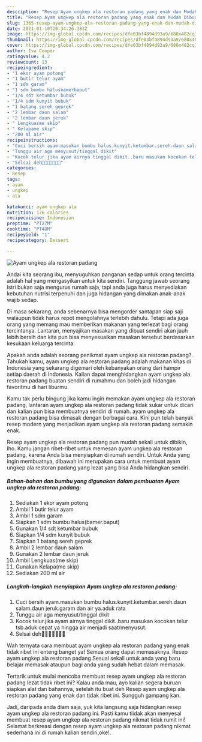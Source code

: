 ```yaml
---
description: "Resep Ayam ungkep ala restoran padang yang enak dan Mudah Dibuat"
title: "Resep Ayam ungkep ala restoran padang yang enak dan Mudah Dibuat"
slug: 1365-resep-ayam-ungkep-ala-restoran-padang-yang-enak-dan-mudah-dibuat
date: 2021-01-10T20:34:26.383Z
image: https://img-global.cpcdn.com/recipes/dfe03bf4894d93a9/680x482cq70/ayam-ungkep-ala-restoran-padang-foto-resep-utama.jpg
thumbnail: https://img-global.cpcdn.com/recipes/dfe03bf4894d93a9/680x482cq70/ayam-ungkep-ala-restoran-padang-foto-resep-utama.jpg
cover: https://img-global.cpcdn.com/recipes/dfe03bf4894d93a9/680x482cq70/ayam-ungkep-ala-restoran-padang-foto-resep-utama.jpg
author: Iva Cooper
ratingvalue: 4.2
reviewcount: 13
recipeingredient:
- "1 ekor ayam potong"
- "1 butir telur ayam"
- "1 sdm garam"
- "1 sdm bumbu halusbamerbaput"
- "1/4 sdt ketumbar bubuk"
- "1/4 sdm kunyit bubuk"
- "1 batang sereh geprek"
- "2 lembar daun salam"
- "2 lembar daun jeruk"
- " Lengkuasme skip"
- " Kelapame skip"
- "200 ml air"
recipeinstructions:
- "Cuci bersih ayam.masukan bumbu halus.kunyit.ketumbar.sereh.daun salam.daun jeruk.garam dan air ya.aduk rata"
- "Tunggu air aga menyusut/tinggal dikit"
- "Kocok telur.jika ayam airnya tinggal dikit..baru masukan kocokan telur tsb.aduk cepat ya hingga air menjadi saat/menyusut."
- "Selsai deh🤗🤗🤗🤗😉😉😉"
categories:
- Resep
tags:
- ayam
- ungkep
- ala

katakunci: ayam ungkep ala 
nutrition: 176 calories
recipecuisine: Indonesian
preptime: "PT27M"
cooktime: "PT48M"
recipeyield: "1"
recipecategory: Dessert

---
```



![Ayam ungkep ala restoran padang](https://img-global.cpcdn.com/recipes/dfe03bf4894d93a9/680x482cq70/ayam-ungkep-ala-restoran-padang-foto-resep-utama.jpg)

Andai kita seorang ibu, menyuguhkan panganan sedap untuk orang tercinta adalah hal yang mengasyikan untuk kita sendiri. Tanggung jawab seorang istri bukan saja mengurus rumah saja, tapi anda juga harus menyediakan kebutuhan nutrisi terpenuhi dan juga hidangan yang dimakan anak-anak wajib sedap.

Di masa  sekarang, anda sebenarnya bisa mengorder santapan siap saji walaupun tidak harus repot mengolahnya terlebih dahulu. Tetapi ada juga orang yang memang mau memberikan makanan yang terlezat bagi orang tercintanya. Lantaran, menyajikan masakan yang dibuat sendiri akan jauh lebih bersih dan kita pun bisa menyesuaikan masakan tersebut berdasarkan kesukaan keluarga tercinta. 



Apakah anda adalah seorang penikmat ayam ungkep ala restoran padang?. Tahukah kamu, ayam ungkep ala restoran padang adalah makanan khas di Indonesia yang sekarang digemari oleh kebanyakan orang dari hampir setiap daerah di Indonesia. Kalian dapat menghidangkan ayam ungkep ala restoran padang buatan sendiri di rumahmu dan boleh jadi hidangan favoritmu di hari liburmu.

Kamu tak perlu bingung jika kamu ingin memakan ayam ungkep ala restoran padang, lantaran ayam ungkep ala restoran padang tidak sukar untuk dicari dan kalian pun bisa membuatnya sendiri di rumah. ayam ungkep ala restoran padang bisa dimasak dengan berbagai cara. Kini pun telah banyak resep modern yang menjadikan ayam ungkep ala restoran padang semakin enak.

Resep ayam ungkep ala restoran padang pun mudah sekali untuk dibikin, lho. Kamu jangan ribet-ribet untuk memesan ayam ungkep ala restoran padang, karena Anda bisa menyiapkan di rumah sendiri. Untuk Anda yang ingin membuatnya, dibawah ini merupakan cara untuk membuat ayam ungkep ala restoran padang yang lezat yang bisa Anda hidangkan sendiri.

<!--inarticleads1-->

##### Bahan-bahan dan bumbu yang digunakan dalam pembuatan Ayam ungkep ala restoran padang:

1. Sediakan 1 ekor ayam potong
1. Ambil 1 butir telur ayam
1. Ambil 1 sdm garam
1. Siapkan 1 sdm bumbu halus(bamer.baput)
1. Gunakan 1/4 sdt ketumbar bubuk
1. Siapkan 1/4 sdm kunyit bubuk
1. Siapkan 1 batang sereh geprek
1. Ambil 2 lembar daun salam
1. Gunakan 2 lembar daun jeruk
1. Ambil  Lengkuas(me skip)
1. Gunakan  Kelapa(me skip)
1. Sediakan 200 ml air




<!--inarticleads2-->

##### Langkah-langkah menyiapkan Ayam ungkep ala restoran padang:

1. Cuci bersih ayam.masukan bumbu halus.kunyit.ketumbar.sereh.daun salam.daun jeruk.garam dan air ya.aduk rata
1. Tunggu air aga menyusut/tinggal dikit
1. Kocok telur.jika ayam airnya tinggal dikit..baru masukan kocokan telur tsb.aduk cepat ya hingga air menjadi saat/menyusut.
1. Selsai deh🤗🤗🤗🤗😉😉😉




Wah ternyata cara membuat ayam ungkep ala restoran padang yang enak tidak ribet ini enteng banget ya! Semua orang dapat memasaknya. Resep ayam ungkep ala restoran padang Sesuai sekali untuk anda yang baru belajar memasak ataupun bagi anda yang sudah hebat dalam memasak.

Tertarik untuk mulai mencoba membuat resep ayam ungkep ala restoran padang lezat tidak ribet ini? Kalau anda mau, ayo kalian segera buruan siapkan alat dan bahannya, setelah itu buat deh Resep ayam ungkep ala restoran padang yang enak dan tidak ribet ini. Sungguh gampang kan. 

Jadi, daripada anda diam saja, yuk kita langsung saja hidangkan resep ayam ungkep ala restoran padang ini. Pasti kamu tiidak akan menyesal membuat resep ayam ungkep ala restoran padang nikmat tidak rumit ini! Selamat berkreasi dengan resep ayam ungkep ala restoran padang nikmat sederhana ini di rumah kalian sendiri,oke!.

